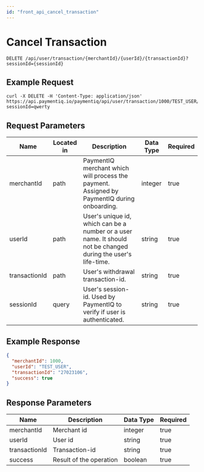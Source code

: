 ```yaml
---
id: "front_api_cancel_transaction"
---
```


# Cancel Transaction

`DELETE /api/user/transaction/{merchantId}/{userId}/{transactionId}?sessionId={sessionId}`

## Example Request

```curl
curl -X DELETE -H 'Content-Type: application/json' https://api.paymentiq.io/paymentiq/api/user/transaction/1000/TEST_USER/27023106?sessionId=qwerty
```

## Request Parameters

| Name          | Located in | Description                                                                                                   | Data Type | Required |
|---------------|------------|---------------------------------------------------------------------------------------------------------------|-----------|----------|
| merchantId    | path       | PaymentIQ merchant which will process the payment. Assigned by PaymentIQ during onboarding.                   | integer   | true     |
| userId        | path       | User's unique id, which can be a number or a user name. It should not be changed during the user's life-time. | string    | true     |
| transactionId | path       | User's withdrawal transaction-id.                                                                             | string    | true     |
| sessionId     | query      | User's session-id. Used by PaymentIQ to verify if user is authenticated.                                      | string    | true     |

## Example Response

```json
{
  "merchantId": 1000,
  "userId": "TEST_USER",
  "transactionId": "27023106",
  "success": true
}
```

## Response Parameters

| Name          | Description             | Data Type | Required |
|---------------|-------------------------|-----------|----------|
| merchantId    | Merchant id             | integer   | true     |
| userId        | User id                 | string    | true     |
| transactionId | Transaction-id          | string    | true     |
| success       | Result of the operation | boolean   | true     |